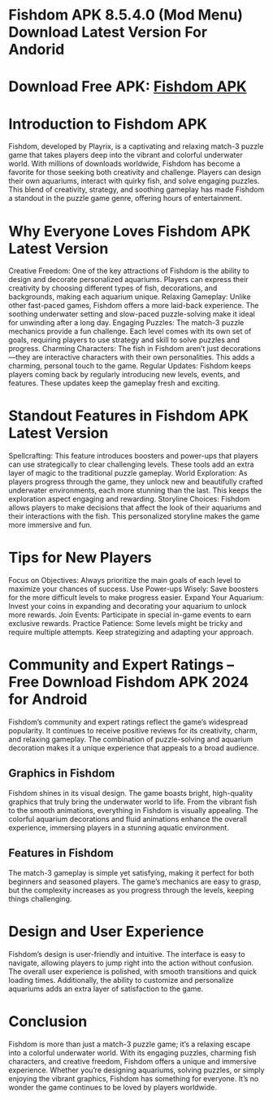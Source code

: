 # Fishdom APK 8.5.4.0 (Mod Menu) Download Latest Version For Andorid
# Download Free APK: [Fishdom APK](https://apkhihe.net/fishdom/)
# Introduction to Fishdom APK
Fishdom, developed by Playrix, is a captivating and relaxing match-3 puzzle game that takes players deep into the vibrant and colorful underwater world. With millions of downloads worldwide, Fishdom has become a favorite for those seeking both creativity and challenge. Players can design their own aquariums, interact with quirky fish, and solve engaging puzzles. This blend of creativity, strategy, and soothing gameplay has made Fishdom a standout in the puzzle game genre, offering hours of entertainment.

# Why Everyone Loves Fishdom APK Latest Version
Creative Freedom: One of the key attractions of Fishdom is the ability to design and decorate personalized aquariums. Players can express their creativity by choosing different types of fish, decorations, and backgrounds, making each aquarium unique.
Relaxing Gameplay: Unlike other fast-paced games, Fishdom offers a more laid-back experience. The soothing underwater setting and slow-paced puzzle-solving make it ideal for unwinding after a long day.
Engaging Puzzles: The match-3 puzzle mechanics provide a fun challenge. Each level comes with its own set of goals, requiring players to use strategy and skill to solve puzzles and progress.
Charming Characters: The fish in Fishdom aren’t just decorations—they are interactive characters with their own personalities. This adds a charming, personal touch to the game.
Regular Updates: Fishdom keeps players coming back by regularly introducing new levels, events, and features. These updates keep the gameplay fresh and exciting.

# Standout Features in Fishdom APK Latest Version
Spellcrafting: This feature introduces boosters and power-ups that players can use strategically to clear challenging levels. These tools add an extra layer of magic to the traditional puzzle gameplay.
World Exploration: As players progress through the game, they unlock new and beautifully crafted underwater environments, each more stunning than the last. This keeps the exploration aspect engaging and rewarding.
Storyline Choices: Fishdom allows players to make decisions that affect the look of their aquariums and their interactions with the fish. This personalized storyline makes the game more immersive and fun.

# Tips for New Players
Focus on Objectives: Always prioritize the main goals of each level to maximize your chances of success.
Use Power-ups Wisely: Save boosters for the more difficult levels to make progress easier.
Expand Your Aquarium: Invest your coins in expanding and decorating your aquarium to unlock more rewards.
Join Events: Participate in special in-game events to earn exclusive rewards.
Practice Patience: Some levels might be tricky and require multiple attempts. Keep strategizing and adapting your approach.

# Community and Expert Ratings – Free Download Fishdom APK 2024 for Android
Fishdom’s community and expert ratings reflect the game’s widespread popularity. It continues to receive positive reviews for its creativity, charm, and relaxing gameplay. The combination of puzzle-solving and aquarium decoration makes it a unique experience that appeals to a broad audience.
## Graphics in Fishdom
Fishdom shines in its visual design. The game boasts bright, high-quality graphics that truly bring the underwater world to life. From the vibrant fish to the smooth animations, everything in Fishdom is visually appealing. The colorful aquarium decorations and fluid animations enhance the overall experience, immersing players in a stunning aquatic environment.
## Features in Fishdom
The match-3 gameplay is simple yet satisfying, making it perfect for both beginners and seasoned players. The game’s mechanics are easy to grasp, but the complexity increases as you progress through the levels, keeping things challenging.

# Design and User Experience
Fishdom’s design is user-friendly and intuitive. The interface is easy to navigate, allowing players to jump right into the action without confusion. The overall user experience is polished, with smooth transitions and quick loading times. Additionally, the ability to customize and personalize aquariums adds an extra layer of satisfaction to the game.

# Conclusion
Fishdom is more than just a match-3 puzzle game; it’s a relaxing escape into a colorful underwater world. With its engaging puzzles, charming fish characters, and creative freedom, Fishdom offers a unique and immersive experience. Whether you’re designing aquariums, solving puzzles, or simply enjoying the vibrant graphics, Fishdom has something for everyone. It’s no wonder the game continues to be loved by players worldwide.
